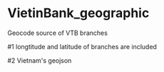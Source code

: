 # VietinBank_geographic
Geocode source of VTB branches

#1 longtitude and latitude of branches are included


#2 Vietnam's geojson
